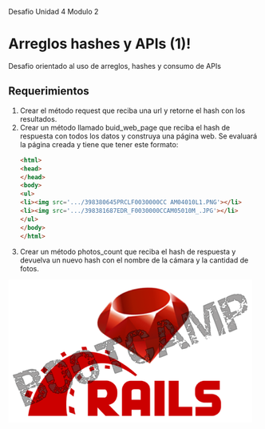Desafio Unidad 4 Modulo 2

# Arreglos hashes y APIs (1)!

Desafio orientado al uso de arreglos, hashes y consumo de APIs

## Requerimientos

1. Crear el método request que reciba una url y retorne el hash con los resultados.
2. Crear un método llamado buid_web_page que reciba el hash de respuesta con todos
los datos y construya una página web. Se evaluará la página creada y tiene que tener
este formato:
    ```html
    <html>
    <head>
    </head>
    <body>
    <ul>
    <li><img src='.../398380645PRCLF0030000CC AM04010L1.PNG'></li>
    <li><img src='.../398381687EDR_F0030000CCAM05010M_.JPG'></li>
    </ul>
    </body>
    </html>
    ```
3. Crear un método photos_count que reciba el hash de respuesta y devuelva un nuevo
hash con el nombre de la cámara y la cantidad de fotos.

![Logo!](https://raw.githubusercontent.com/JuanGonzalezJara/Desafio_RoR_Unidad4_M3_3/main/assets/ROR_Logo.png)